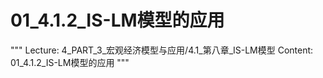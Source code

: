 # 01_4.1.2_IS-LM模型的应用

"""
Lecture: 4_PART_3_宏观经济模型与应用/4.1_第八章_IS-LM模型
Content: 01_4.1.2_IS-LM模型的应用
"""

